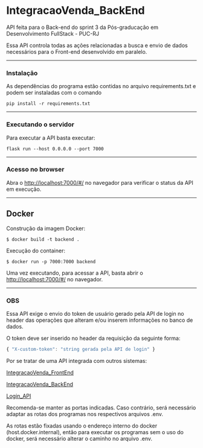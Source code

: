 # IntegracaoVenda_BackEnd

API feita para o Back-end do sprint 3 da Pós-graducação em Desenvolvimento FullStack - PUC-RJ

Essa API controla todas as ações relacionadas a busca e envio de dados necessários para o Front-end desenvolvido em paralelo.

---
### Instalação

As dependências do programa estão contidas no arquivo requirements.txt e podem ser instaladas com o comando

```
pip install -r requirements.txt
```

---
### Executando o servidor


Para executar a API  basta executar:

```
flask run --host 0.0.0.0 --port 7000
```
---
### Acesso no browser

Abra o [http://localhost:7000/#/](http://localhost:7000/#/) no navegador para verificar o status da API em execução.

---
## Docker

Construção da imagem Docker:

```
$ docker build -t backend .
```
Execução do container:

```
$ docker run -p 7000:7000 backend
```

Uma vez executando, para acessar a API, basta abrir o [http://localhost:7000/#/](http://localhost:7000/#/) no navegador.

---
### OBS

Essa API exige o envio do token de usuário gerado pela API de login no header das operações que alteram e/ou inserem informações no banco de dados.

O token deve ser inserido no header da requisição da seguinte forma:

```javascript
{ "X-custom-token": "string gerada pela API de login" }
```

Por se tratar de uma API integrada com outros sistemas:

[IntegracaoVenda_FrontEnd](https://github.com/glgaspar/IntegracaoVenda_FrontEnd.git)

[IntegracaoVenda_BackEnd](https://github.com/glgaspar/IntegracaoVenda_BackEnd.git)

[Login_API](https://github.com/glgaspar/Login_API.git)

Recomenda-se manter as portas indicadas. Caso contrário, será necessário adaptar as rotas dos programas nos respectivos arquivos .env.

As rotas estão fixadas usando o endereço interno do docker (host.docker.internal), então para executar os programas sem o uso do docker, será necessário alterar o caminho no arquivo .env.
